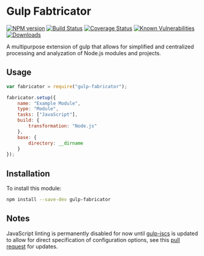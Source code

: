 # Gulp Fabtricator

[![NPM version][npm-version-image]][npm-url]
[![Build Status][build-status-image]][build-status-url]
[![Coverage Status][coverage-image]][coverage-url]
[![Known Vulnerabilities][snyk-image]][snyk-url]
[![Downloads][npm-downloads-image]][npm-url]

A multipurpose extension of gulp that allows for simplified and centralized processing and analyzation of Node.js modules and projects.

## Usage

```javascript
var fabricator = require("gulp-fabricator");

fabricator.setup({
	name: "Example Module",
	type: "Module",
	tasks: ["JavaScript"],
	build: {
		transformation: "Node.js"
	},
	base: {
		directory: __dirname
	}
});
```

## Installation

To install this module:
```bash
npm install --save-dev gulp-fabricator
```

## Notes

JavaScript linting is permanently disabled for now until [gulp-jscs](https://github.com/jscs-dev/gulp-jscs) is updated to allow for direct specification of configuration options, see this [pull request](https://github.com/jscs-dev/gulp-jscs/pull/123) for updates.

[npm-url]: https://www.npmjs.com/package/gulp-fabricator
[npm-version-image]: https://img.shields.io/npm/v/gulp-fabricator.svg
[npm-downloads-image]: http://img.shields.io/npm/dm/gulp-fabricator.svg

[build-status-url]: https://travis-ci.org/nitro404/gulp-fabricator
[build-status-image]: https://travis-ci.org/nitro404/gulp-fabricator.svg?branch=master

[coverage-url]: https://coveralls.io/github/nitro404/gulp-fabricator?branch=master
[coverage-image]: https://coveralls.io/repos/github/nitro404/gulp-fabricator/badge.svg?branch=master

[snyk-url]: https://snyk.io/test/github/nitro404/gulp-fabricator?targetFile=package.json
[snyk-image]: https://snyk.io/test/github/nitro404/gulp-fabricator/badge.svg?targetFile=package.json
